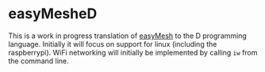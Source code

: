 # easyMesheD

This is a work in progress translation of [easyMesh](https://github.com/Coopdis/easyMesh) to the D programming language. Initially it will focus on support for linux (including the raspberrypi). WiFi networking will initially be implemented by calling `iw` from the command line.
